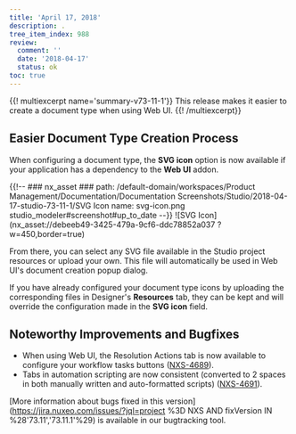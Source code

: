 ```yaml
---
title: 'April 17, 2018'
description: .
tree_item_index: 988
review:
  comment: ''
  date: '2018-04-17'
  status: ok
toc: true
---
```


{{! multiexcerpt name='summary-v73-11-1'}}
This release makes it easier to create a document type when using Web UI.
{{! /multiexcerpt}}

## Easier Document Type Creation Process
When configuring a document type, the **SVG icon** option is now available if your application has a dependency to the **Web UI** addon.

{{!--     ### nx_asset ###
    path: /default-domain/workspaces/Product Management/Documentation/Documentation Screenshots/Studio/2018-04-17-studio-73-11-1/SVG Icon
    name: svg-icon.png
    studio_modeler#screenshot#up_to_date
--}}
![SVG Icon](nx_asset://debeeb49-3425-479a-9cf6-ddc78852a037 ?w=450,border=true)

From there, you can select any SVG file available in the Studio project resources or upload your own. This file will automatically be used in Web UI's document creation popup dialog.

If you have already configured your document type icons by uploading the corresponding files in Designer's **Resources** tab, they can be kept and will override the configuration made in the **SVG icon** field.

## Noteworthy Improvements and Bugfixes

- When using Web UI, the Resolution Actions tab is now available to configure your workflow tasks buttons  ([NXS-4689](https://jira.nuxeo.com/browse/NXS-4689)).
- Tabs in automation scripting are now consistent (converted to 2 spaces in both manually written and auto-formatted scripts) ([NXS-4691](https://jira.nuxeo.com/browse/NXS-4691)).

[More information about bugs fixed in this version](https://jira.nuxeo.com/issues/?jql=project %3D NXS AND fixVersion IN %28'73.11','73.11.1'%29) is available in our bugtracking tool.
